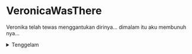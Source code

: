 # VeronicaWasThere

Veronika telah tewas menggantukan dirinya... dimalam itu aku membunuh nya... 









<details>
  <summary>Tenggelam</summary>
  aku membunuhnya... membunuh perasaan nya.. dan tanpa sadar membunuh perasaan ku sendiri...
</details>
